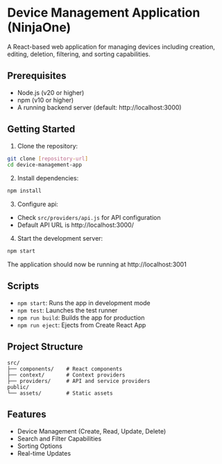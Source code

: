 # Device Management Application (NinjaOne)

A React-based web application for managing devices including creation, editing, deletion, filtering, and sorting capabilities.

## Prerequisites

- Node.js (v20 or higher)
- npm (v10 or higher)
- A running backend server (default: http://localhost:3000)

## Getting Started

1. Clone the repository:
```bash
git clone [repository-url]
cd device-management-app
```

2. Install dependencies:
```bash
npm install
```

3. Configure api:
- Check `src/providers/api.js` for API configuration
- Default API URL is http://localhost:3000/

4. Start the development server:
```bash
npm start
```

The application should now be running at http://localhost:3001

## Scripts

- `npm start`: Runs the app in development mode
- `npm test`: Launches the test runner
- `npm run build`: Builds the app for production
- `npm run eject`: Ejects from Create React App

## Project Structure

```
src/
├── components/    # React components
├── context/       # Context providers
├── providers/     # API and service providers
public/
└── assets/        # Static assets
```

## Features

- Device Management (Create, Read, Update, Delete)
- Search and Filter Capabilities
- Sorting Options
- Real-time Updates
